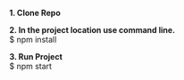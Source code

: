 <b>1. Clone Repo</b>

<b>2. In the project location use command line.</b>
 <br>$ npm install

<b>3. Run Project</b>
 <br>$ npm start
